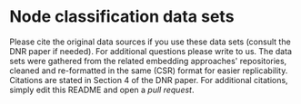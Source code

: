 # Node classification data sets
Please cite the original data sources if you use these data sets (consult the DNR paper if needed). For additional questions please write to us. The data sets were gathered from the related embedding approaches' repositories, cleaned and re-formatted in the same (CSR) format for easier replicability. Citations are stated in Section 4 of the DNR paper. For additional citations, simply edit this README and open a *pull request*.